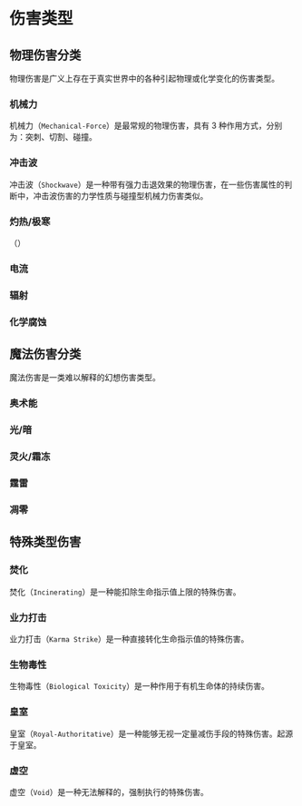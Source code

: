 # 伤害类型

## 物理伤害分类

物理伤害是广义上存在于真实世界中的各种引起物理或化学变化的伤害类型。

### 机械力

机械力（`Mechanical-Force`）是最常规的物理伤害，具有 3 种作用方式，分别为：突刺、切割、碰撞。

### 冲击波

冲击波（`Shockwave`）是一种带有强力击退效果的物理伤害，在一些伤害属性的判断中，冲击波伤害的力学性质与碰撞型机械力伤害类似。

### 灼热/极寒

（）

### 电流

### 辐射

### 化学腐蚀

## 魔法伤害分类

魔法伤害是一类难以解释的幻想伤害类型。

### 奥术能

### 光/暗

### 灵火/霜冻

### 霆雷

### 凋零

## 特殊类型伤害

### 焚化

焚化（`Incinerating`）是一种能扣除生命指示值上限的特殊伤害。

### 业力打击

业力打击（`Karma Strike`）是一种直接转化生命指示值的特殊伤害。

### 生物毒性

生物毒性（`Biological Toxicity`）是一种作用于有机生命体的持续伤害。

### 皇室

皇室（`Royal-Authoritative`）是一种能够无视一定量减伤手段的特殊伤害。起源于皇室。

### 虚空

虚空（`Void`）是一种无法解释的，强制执行的特殊伤害。